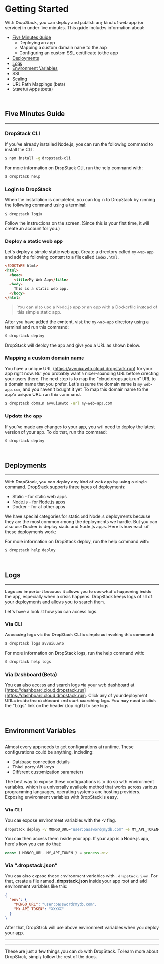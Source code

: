 # Getting Started

With DropStack, you can deploy and publish any kind of web app (or service) in under five minutes. This guide includes information about:

* [Five Minutes Guide](#five-minutes-guide)
  * Deploying an app
  * Mapping a custom domain name to the app
  * Configuring an custom SSL certificate to the app
* [Deployments](#deployments)
* [Logs](#logs)
* [Environment Variables](#environment-variables)
* SSL
* Scaling
* URL Path Mappings (beta)
* Stateful Apps (beta)

<a id="five-minutes-guide">&nbsp;</a>
## Five Minutes Guide
<hr/>

### DropStack CLI

If you've already installed Node.js, you can run the following command to install the CLI:

```bash
$ npm install -g dropstack-cli
```

For more information on DropStack CLI, run the help command with:

```bash
$ dropstack help
```

### Login to DropStack

When the installation is completed, you can log in to DropStack by running the following command using a terminal:

```bash
$ dropstack login
```

Follow the instructions on the screen. (Since this is your first time, it will create an account for you.)

### Deploy a static web app

Let's deploy a simple static web app. Create a directory called `my-web-app` and add the following content to a file called `index.html`.

```html
<!DOCTYPE html>
<html>
  <head>
    <title>My Web App</title>
  <body>
    This is a static web app.
  </body>
</html>
```

> You can also use a Node.js app or an app with a Dockerfile instead of this simple static app.

After you have added the content, visit the `my-web-app` directory using a terminal and run this command:

```bash
$ dropstack deploy
```

DropStack will deploy the app and give you a URL as shown below.

### Mapping a custom domain name

You have a unique URL (https://avvuiuuwto.cloud.dropstack.run) for your app right now. But you probably want a nicer-sounding URL before directing your users there. The next step is to map the "cloud.dropstack.run" URL to a domain name that you prefer. Let's assume the domain name is `my-web-app.com`, and you haven't bought it yet.  To map this domain name to the app's unique URL, run this command:

```bash
$ dropstack domain avvuiuuwto -url my-web-app.com
```

### Update the app

If you've made any changes to your app, you will need to deploy the latest version of your app. To do that, run this command:

```bash
$ dropstack deploy
```

<a id="deployments">&nbsp;</a>
## Deployments
<hr/>

With DropStack, you can deploy any kind of web app by using a single command. DropStack supports three types of deployments:

* Static - for static web apps
* Node.js - for Node.js apps
* Docker - for all other apps

We have special categories for static and Node.js deployments because they are the most common among the deployments we handle. But you can also use Docker to deploy static and Node.js apps.
Here is how each of these deployments work:

For more information on DropStack deploy, run the help command with:

```bash
$ dropstack help deploy
```

<a id="logs">&nbsp;</a>
## Logs
<hr/>

Logs are important because it allows you to see what's happening inside the app, especially when a crisis happens. DropStack keeps logs of all of your deployments and allows you to search them.

Let's have a look at how you can access logs.

### Via CLI

Accessing logs via the DropStack CLI is simple as invoking this command:

```bash
$ dropstack logs avvuiuuwto
```

For more information on DropStack logs, run the help command with:

```bash
$ dropstack help logs
```

### Via Dashboard (Beta)

You can also access and search logs via your web dashboard at [https://dashboard.cloud.dropstack.run](https://dashboard.cloud.dropstack.run). Click any of your deployment URLs inside the dashboard and start searching logs. You may need to click the "Logs" link on the header (top right) to see logs.

<a id="environment-variables">&nbsp;</a>
## Environment Variables
<hr/>

Almost every app needs to get configurations at runtime. These configurations could be anything, including:

* Database connection details
* Third-party API keys
* Different customization parameters

The best way to expose these configurations is to do so with environment variables, which is a universally available method that works across various programming languages, operating systems and hosting providers. Exposing environment variables with DropStack is easy.

### Via CLI

You can expose environment variables with the -v flag.

```bash
dropstack deploy -v MONGO_URL="user:password@mydb.com" -e MY_API_TOKEN="XXXXX"
````

You can then access them inside your app. If your app is a Node.js app, here's how you can do that:

```javascript
const { MONGO_URL, MY_API_TOKEN } = process.env
```

### Via “.dropstack.json”

You can also expose these environment variables with `.dropstack.json`. For that, create a file named **.dropstack.json** inside your app root and add environment variables like this:

```json
{
  "env": {
    "MONGO_URL": "user:password@mydb.com",
    "MY_API_TOKEN": "XXXXX"
  }
}
````

After that, DropStack will use above environment variables when you deploy your app.

<hr/><hr/>

These are just a few things you can do with DropStack. To learn more about DropStack, simply follow the rest of the docs.